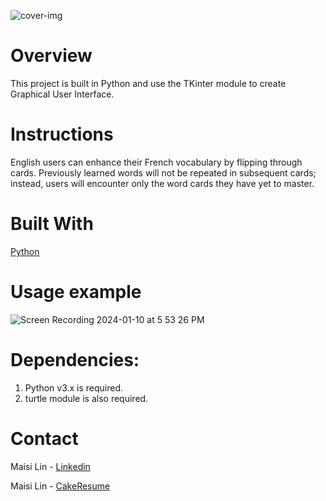 ![cover-img](https://github.com/maisi1120/photo/assets/156170308/b7645781-e7cd-44b9-a621-43bb9a2b7787)


# Overview
This project is built in Python and use the TKinter module to create Graphical User Interface.

# Instructions
English users can enhance their French vocabulary by flipping through cards. Previously learned words will not be repeated in subsequent cards; instead, users will encounter only the word cards they have yet to master.

# Built With
[Python](https://www.python.org/downloads/)


# Usage example
![Screen Recording 2024-01-10 at 5 53 26 PM](https://github.com/maisi1120/photo/assets/156170308/fc9fea51-9336-4fbc-885a-01b13a970371)


# Dependencies:
1. Python v3.x is required.
2. turtle module is also required.

# Contact
Maisi Lin - [Linkedin](https://www.linkedin.com/in/maisi-lin-b66503228/)

Maisi Lin - [CakeResume](https://www.cakeresume.com/dashboard)
